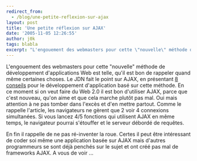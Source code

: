 ```yaml
---
redirect_from:
  - /blog/une-petite-reflexion-sur-ajax
layout: post
title: 'Une petite réflexion sur AJAX'
date: '2005-11-05 12:26:55'
author: j0k
tags: blabla
excerpt: "L'engouement des webmasters pour cette \"nouvelle\" méthode de développement d'applications Web est telle, qu'il est bon de rappeler quand même certaines choses.     \nLe JDN fait le point sur AJAX, en présentant [8 conseils](http://developpeur.journaldunet.com/tutoriel/dht/051103-javascript-ajax-conseils.shtml) pour le développement d'application basé sur      …"
---
```


L'engouement des webmasters pour cette "nouvelle" méthode de développement d'applications Web est telle, qu'il est bon de rappeler quand même certaines choses.
Le JDN fait le point sur AJAX, en présentant [8 conseils](http://developpeur.journaldunet.com/tutoriel/dht/051103-javascript-ajax-conseils.shtml) pour le développement d'application basé sur cette méthode.   En ce moment si on veut faire du Web 2.0 il est bon d'utiliser AJAX, parce que c'est nouveau, qu'on aime et que cela marche plutôt pas mal. Oui mais attention à ne pas tomber dans l'excès et d'en mettre partout. Comme le rappelle l'article, les navigateurs ne gèrent que 2 voir 4 connexions simultanées. Si vous lancez 4/5 fonctions qui utilisent AJAX en même temps, le navigateur pourrai s'étouffer et le serveur débordé de requêtes.

En fin il rappelle de ne pas ré-inventer la roue. Certes il peut être intéressant de coder soi même une application basée sur AJAX mais d'autres programmeurs se sont déjà penchés sur le sujet et ont créé pas mal de frameworks AJAX.   A vous de voir ...

